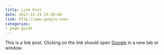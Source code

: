 ```yaml
---
title: Link Post
date: 2013-12-24 23:30:04
link: http://www.google.com/
categories:
- page guide
---
```


This is a link post. Clicking on the link should open [Google](http://www.google.com/) in a new tab or window.

